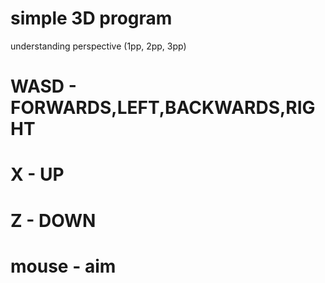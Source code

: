 # simple 3D program

understanding perspective (1pp, 2pp, 3pp)

# WASD - FORWARDS,LEFT,BACKWARDS,RIGHT
# X - UP
# Z - DOWN
# mouse - aim

